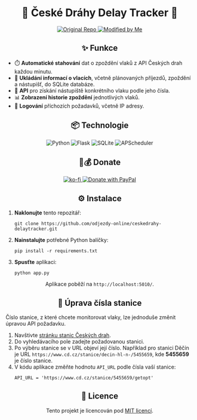 <h1 align="center">🚆 České Dráhy Delay Tracker 🚆</h1>

<p align="center">
  <a href="https://github.com/Sap1k/delayTracker_CzechRail">
    <img src="https://img.shields.io/badge/Original-Repository-blue?style=flat-square" alt="Original Repo">
  </a>
  <a href="https://github.com/odjezdy-online/ceskedrahy-delaytracker">
    <img src="https://img.shields.io/badge/Modified%20by-Me-brightgreen?style=flat-square" alt="Modified by Me">
  </a>
</p>

<h2 align="center">✨ Funkce</h2>

<ul>
  <li>⏱️ <strong>Automatické stahování</strong> dat o zpoždění vlaků z API Českých drah každou minutu.</li>
  <li>💾 <strong>Ukládání informací o vlacích</strong>, včetně plánovaných příjezdů, zpoždění a nástupišť, do SQLite databáze.</li>
  <li>🚉 <strong>API</strong> pro získání nástupiště konkrétního vlaku podle jeho čísla.</li>
  <li>📊 <strong>Zobrazení historie zpoždění</strong> jednotlivých vlaků.</li>
  <li>📝 <strong>Logování</strong> příchozích požadavků, včetně IP adresy.</li>
</ul>

<h2 align="center">📦 Technologie</h2>

<p align="center">
  <img src="https://img.shields.io/badge/Python-3776AB?style=for-the-badge&logo=python&logoColor=white" alt="Python">
  <img src="https://img.shields.io/badge/Flask-000000?style=for-the-badge&logo=flask&logoColor=white" alt="Flask">
  <img src="https://img.shields.io/badge/SQLite-003B57?style=for-the-badge&logo=sqlite&logoColor=white" alt="SQLite">
  <img src="https://img.shields.io/badge/APScheduler-blue?style=for-the-badge" alt="APScheduler">
</p>

<h2 align="center">🤭💰 Donate</h2>

<p align="center">
  <a href="https://ko-fi.com/N4N225KML">
    <img src="https://ko-fi.com/img/githubbutton_sm.svg" alt="ko-fi">
  </a>
  <a href="https://paypal.me/mxnticek">
    <img src="https://www.paypalobjects.com/en_US/i/btn/btn_donateCC_LG.gif" alt="Donate with PayPal">
  </a>
</p>

<h2 align="center">⚙️ Instalace</h2>

<ol>
  <li><strong>Naklonujte</strong> tento repozitář:
    <pre><code>git clone https://github.com/odjezdy-online/ceskedrahy-delaytracker.git</code></pre>
  </li>
  <li><strong>Nainstalujte</strong> potřebné Python balíčky:
    <pre><code>pip install -r requirements.txt</code></pre>
  </li>
  <li><strong>Spusťte</strong> aplikaci:
    <pre><code>python app.py</code></pre>
  </li>
</ol>

<p align="center">
  Aplikace poběží na <code>http://localhost:5010/</code>.
</p>

<h2 align="center">🚏 Úprava čísla stanice</h2>

<p>
  Číslo stanice, z které chcete monitorovat vlaky, lze jednoduše změnit úpravou API požadavku.
</p>

<ol>
  <li>Navštivte <a href="https://www.cd.cz/stanice/">stránku stanic Českých drah</a>.</li>
  <li>Do vyhledávacího pole zadejte požadovanou stanici.</li>
  <li>Po výběru stanice se v URL objeví její číslo. Například pro stanici Děčín je URL <code>https://www.cd.cz/stanice/decin-hl-n-/5455659</code>, kde <strong>5455659</strong> je číslo stanice.</li>
  <li>V kódu aplikace změňte hodnotu <code>API_URL</code> podle čísla vaší stanice:
    <pre><code>API_URL = 'https://www.cd.cz/stanice/5455659/getopt'</code></pre>
  </li>
</ol>

<h2 align="center">📜 Licence</h2>

<p align="center">
  Tento projekt je licencován pod <a href="https://opensource.org/licenses/MIT">MIT licencí</a>.
</p>
